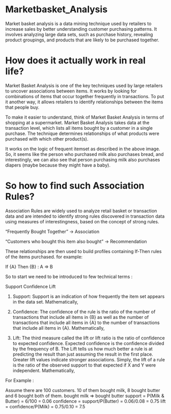 # Marketbasket_Analysis
Market basket analysis is a data mining technique used by retailers to increase sales by better understanding customer purchasing patterns. It involves analyzing large data sets, such as purchase history, revealing product groupings, and products that are likely to be purchased together.

# How does it actually work in real life?
Market Basket Analysis is one of the key techniques used by large retailers to uncover associations between items. It works by looking for combinations of items that occur together frequently in transactions. To put it another way, it allows retailers to identify relationships between the items that people buy.

To make it easier to understand, think of Market Basket Analysis in terms of shopping at a supermarket. Market Basket Analysis takes data at the transaction level, which lists all items bought by a customer in a single purchase. The technique determines relationships of what products were purchased with which other product(s).

It works on the logic of frequent itemset as described in the above image. So, it seems like the person who purchased milk also purchases bread, and interestingly, we can also see that person purchasing milk also purchases diapers (maybe because they might have a baby).

# So how to find such Association Rules?
Association Rules are widely used to analyze retail basket or transaction data and are intended to identify strong rules discovered in transaction data using measures of interestingness, based on the concept of strong rules.

“Frequently Bought Together” → Association

“Customers who bought this item also bought” → Recommendation

These relationships are then used to build profiles containing If-Then rules of the items purchased. for example:

If {A} Then {B} : A => B

So to start we need to be introduced to few technical terms :

Support
Confidence
Lift

1. Support: Support is an indication of how frequently the item set appears in the data set. Mathematically,


2. Confidence: The confidence of the rule is the ratio of the number of transactions that include all items in {B} as well as the number of transactions that include all items in {A} to the number of transactions that include all items in {A}. Mathematically,


3. Lift: The third measure called the lift or lift ratio is the ratio of confidence to expected confidence. Expected confidence is the confidence divided by the frequency of B. The Lift tells us how much better a rule is at predicting the result than just assuming the result in the first place. Greater lift values indicate stronger associations. Simply, the lift of a rule is the ratio of the observed support to that expected if X and Y were independent. Mathematically,

For Example :

Assume there are 100 customers.
10 of them bought milk, 8 bought butter and 6 bought both of them.
bought milk => bought butter
support = P(Milk & Butter) = 6/100 = 0.06
confidence = support/P(Butter) = 0.06/0.08 = 0.75
lift = confidence/P(Milk) = 0.75/0.10 = 7.5
